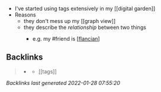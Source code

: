 - I've started using tags extensively in my [[digital garden]]
- Reasons
	- they don't mess up my [[graph view]]
	- they describe the *relationship* between two things
		- e.g. my #friend is [[flancian]]
		  
		  [//begin]: # "Autogenerated link references for markdown compatibility"
		  [digital-garden]: digital-garden.md "digital-garden"
		  [flancian]: flancian.md "flancian"
		  [//end]: # "Autogenerated link references"
## Backlinks

> - [](2021-05-23.md)
>   - [[tags]]

_Backlinks last generated 2022-01-28 07:55:20_